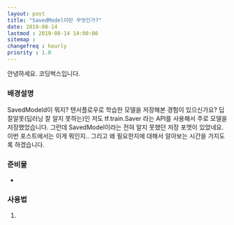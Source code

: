 ```yaml
---
layout: post
title: "SavedModel이란 무엇인가?"
date: 2019-08-14
lastmod : 2019-08-14 14:00:00
sitemap :
changefreq : hourly
priority : 1.0
---
```


안녕하세요. 코딩벅스입니다.   



### 배경설명

 SavedModeld이 뭐지? 텐서플로우로 학습한 모델을 저장해본 경험이 있으신가요? 딥잘알못(딥러닝 잘 알지 못하는)인 저도 tf.train.Saver 라는 API를 사용해서 주로 모델을 저장했었습니다. 그런데 SavedModel이라는 전혀 알지 못했던 저장 포맷이 있었네요. 이번 포스트에서는 이게 뭐인지.. 그리고 왜 필요한지에 대해서 알아보는 시간을 가지도록 하겠습니다. 



### 준비물 

* 
  
  



### 사용법

1. 

   














[1]: https://medium.com/@daj/how-to-inspect-a-pre-trained-tensorflow-model-5fd2ee79ced0 "How to inspect a pre-trained TensorFlow model"

